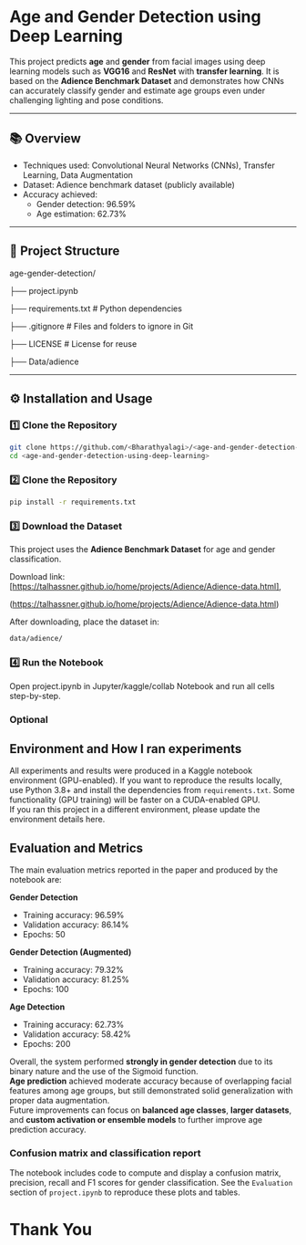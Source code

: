
# Age and Gender Detection using Deep Learning

This project predicts **age** and **gender** from facial images using deep learning models such as **VGG16** and **ResNet** with **transfer learning**. It is based on the **Adience Benchmark Dataset** and demonstrates how CNNs can accurately classify gender and estimate age groups even under challenging lighting and pose conditions.

---

## 📚 Overview

- Techniques used: Convolutional Neural Networks (CNNs), Transfer Learning, Data Augmentation  
- Dataset: Adience benchmark dataset (publicly available)  
- Accuracy achieved:  
  - Gender detection: 96.59%  
  - Age estimation: 62.73%  

---

## 🧩 Project Structure

age-gender-detection/

├── project.ipynb

├── requirements.txt # Python dependencies

├── .gitignore # Files and folders to ignore in Git

├── LICENSE # License for reuse

├── Data/adience


------

## ⚙️ Installation and Usage

### 1️⃣ Clone the Repository
```bash
git clone https://github.com/<Bharathyalagi>/<age-and-gender-detection-using-deep-learning>.git
cd <age-and-gender-detection-using-deep-learning>
```

### 2️⃣ Clone the Repository
```bash
pip install -r requirements.txt
```

### 3️⃣ Download the Dataset

This project uses the **Adience Benchmark Dataset** for age and gender classification.

Download link:  
[https://talhassner.github.io/home/projects/Adience/Adience-data.html],

(https://talhassner.github.io/home/projects/Adience/Adience-data.html)

After downloading, place the dataset in: 
```bash
data/adience/
```

### 4️⃣ Run the Notebook
Open project.ipynb in Jupyter/kaggle/collab Notebook and run all cells step-by-step.

### Optional
## Environment and How I ran experiments

All experiments and results were produced in a Kaggle notebook environment (GPU-enabled). If you want to reproduce the results locally, use Python 3.8+ and install the dependencies from `requirements.txt`. Some functionality (GPU training) will be faster on a CUDA-enabled GPU.  
If you ran this project in a different environment, please update the environment details here.

## Evaluation and Metrics

The main evaluation metrics reported in the paper and produced by the notebook are:

**Gender Detection**
- Training accuracy: 96.59%
- Validation accuracy: 86.14%
- Epochs: 50

**Gender Detection (Augmented)**
- Training accuracy: 79.32%
- Validation accuracy: 81.25%
- Epochs: 100

**Age Detection**
- Training accuracy: 62.73%
- Validation accuracy: 58.42%
- Epochs: 200

Overall, the system performed **strongly in gender detection** due to its binary nature and the use of the Sigmoid function.  
**Age prediction** achieved moderate accuracy because of overlapping facial features among age groups, but still demonstrated solid generalization with proper data augmentation.  
Future improvements can focus on **balanced age classes**, **larger datasets**, and **custom activation or ensemble models** to further improve age prediction accuracy.

### Confusion matrix and classification report
The notebook includes code to compute and display a confusion matrix, precision, recall and F1 scores for gender classification. See the `Evaluation` section of `project.ipynb` to reproduce these plots and tables.


# Thank You




